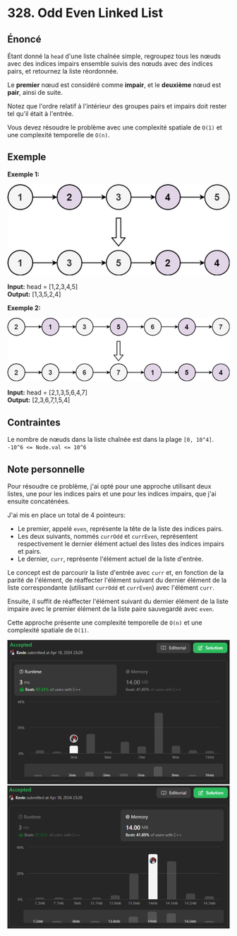 # 328. Odd Even Linked List

## Énoncé

Étant donné la `head` d'une liste chaînée simple, regroupez tous les nœuds avec des indices impairs ensemble suivis des nœuds avec des indices pairs, et retournez la liste réordonnée.

Le **premier** nœud est considéré comme **impair**, et le **deuxième** nœud est **pair**, ainsi de suite.

Notez que l'ordre relatif à l'intérieur des groupes pairs et impairs doit rester tel qu'il était à l'entrée.

Vous devez résoudre le problème avec une complexité spatiale de `O(1)` et une complexité temporelle de `O(n)`.

## Exemple

**Exemple 1:**

<img src="./imgs/img1.jpg"/>

**Input:** head = [1,2,3,4,5]  
**Output:** [1,3,5,2,4]

**Exemple 2:**

<img src="./imgs/img2.jpg"/>

**Input:** head = [2,1,3,5,6,4,7]  
**Output:** [2,3,6,7,1,5,4]

## Contraintes

Le nombre de nœuds dans la liste chaînée est dans la plage `[0, 10^4]`.  
`-10^6 <= Node.val <= 10^6`

## Note personnelle

Pour résoudre ce problème, j'ai opté pour une approche utilisant deux listes, une pour les indices pairs et une pour les indices impairs, que j'ai ensuite concaténées.

J'ai mis en place un total de 4 pointeurs:

- Le premier, appelé `even`, représente la tête de la liste des indices pairs.
- Les deux suivants, nommés `currOdd` et `currEven`, représentent respectivement le dernier élément actuel des listes des indices impairs et pairs.
- Le dernier, `curr`, représente l'élément actuel de la liste d'entrée.

Le concept est de parcourir la liste d'entrée avec `curr` et, en fonction de la parité de l'élément, de réaffecter l'élément suivant du dernier élément de la liste correspondante (utilisant `currOdd` et `currEven`) avec l'élément `curr`.

Ensuite, il suffit de réaffecter l'élément suivant du dernier élément de la liste impaire avec le premier élément de la liste paire sauvegardé avec `even`.

Cette approche présente une complexité temporelle de `O(n)` et une complexité spatiale de `O(1)`.

<img src="./imgs/runtime.png"/>
<img src="./imgs/memory.png"/>
